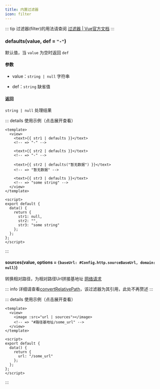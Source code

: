 ```yaml
---
title: 内置过滤器
icon: filter
---
```


::: tip
过滤器(filter)的用法请查阅 [过滤器 | Vue官方文档](https://v2.cn.vuejs.org/v2/guide/filters.html)
:::

### defaults(value, def = `"-"`)

默认值，当 `value` 为空时返回 `def`

#### 参数

- value：`string | null` 字符串

- def：`string` 缺省值

#### 返回

`string | null` 处理结果

::: details 使用示例（点击展开查看）
```vue
<template>
  <view>
    <text>{{ str1 | defaults }}</text>
    <!-- => "-" -->

    <text>{{ str2 | defaults }}</text>
    <!-- => "-" -->

    <text>{{ str2 | defaults("暂无数据") }}</text>
    <!-- => "暂无数据" -->

    <text>{{ str3 | defaults }}</text>
    <!-- => "some string" -->
  </view>
</template>

<script>
export default {
  data() {
    return {
      str1: null,
      str2: "",
      str3: "some string"
    };
  };
};
</script>
```
:::

#### sources(value, options = `{baseUrl: #Config.http.sourceBaseUrl, domain: null}`)

转换相对路径，为相对路径Url拼接基地址 [网络请求](../guide/network.md)

::: info
详细请查看[convertRelativePath](../utils/string.md#convertrelativepath-value-options-baseurl-config-http-sourcebaseurl-domain-null)，该过滤器为其引用，此处不再赘述
:::

::: details 使用示例（点击展开查看）
```vue
<template>
  <view>
    <image :src="url | sources"></image>
    <!-- => "#路径基地址/some_url" -->
  </view>
</template>

<script>
export default {
  data() {
    return {
      url: "/some_url"
    };
  };
};
</script>
```
:::